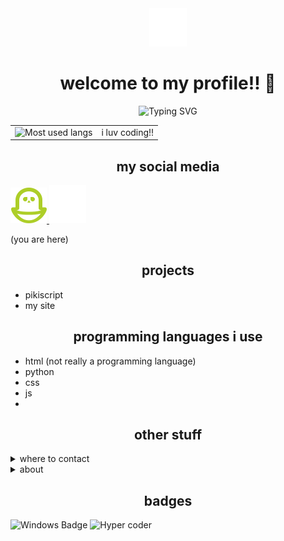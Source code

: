 <div align="center">
  <a href="#">
    <img src="ASSETS/github.svg" alt="github" height="61px">
  </a>
</div>

<div align="center">

  # welcome to my profile!! 👋
  
</div>

<div align="center">
  <img class="typing-svg" src="https://readme-typing-svg.herokuapp.com?font=Fira+Code&amp;pause=1000&amp;color=2600F7&amp;width=435&amp;lines=random+ass+coder;minor;likes+pizza" alt="Typing SVG">
</div>

  <table>
    <tbody>
      <tr>
        <td>
          <img src="https://github-readme-stats.vercel.app/api/top-langs/?username=avaalef&layout=compact&hide_border=true&bg_color=1e1e2f&title_color=8be9fd&text_color=f8f8f2&icon_color=ff79c6&border_radius=12&card_width=350&card_height=400" alt="Most used langs">
        </td>
        <td>
          i luv coding!!
        </td>
      </tr>
    </tbody>
  </table>

<div align="center">

  ## my social media

</div>

<a href="https://pikidiary.lol/@runningman" target="_blank">
    <img src="https://raw.githubusercontent.com/5quirre1/5quirre1/refs/heads/main/assets/README/icons/piki.png" alt="Piki Alien">
</a> <img src="ASSETS/github.svg" alt="Github" height="61"> 

(you are here)

<div align="center">
 
  ## projects

</div>

- pikiscript
- my site

<div align="center">
 
  ## programming languages i use

</div>

- html (not really a programming language)
- python
- css
- js
- 

<div align="center">
 
  ## other stuff

</div>

<details>
  <summary>where to contact</summary>
  <a href="mailto:danypamby@gmail.com"><img src="ASSETS/Gmail.png" alt="gmail logo"></a>
  <br>
  danypamby@gmail.com
</details>

<details>
  <summary>about</summary>
  silly guy that loves coding lmaoooo, if im not coding im playing (prob roblox ig).
  <br>
  im stupid as fuck and LOVE pizza, its my favorite food
  <br>
  i rarely take pictures outside but when i am i sometimes take pics when im bored, im also interested on retro tech (eg windows 95, frontpage 2003) and lost media too.
  <br>
  i spend lots of time on my computer lol, im a minor + male btw.
  <br>
  ive always dreamt of having a space on the 'net, thats why i love coding so much (my most used language is html iirc), i also love python becuase its pretty simple.
  <br>
  i have "runningman" as a name since i like him and his design is pretty cool + i didnt know what to put as a new name because "someonetdh" sucked
  <br>
  <br>
  i also dont use github that much so expect me acting like a dumbass when on github lmaoo
</details>

<div align="center">
 
  ## badges

</div>

<img src="https://img.shields.io/badge/Windows-0078D6?style=for-the-badge&logo=windows&logoColor=white" alt="Windows Badge">

<img src="https://camo.githubusercontent.com/05f18c177f0bed2ecf1cccad12298d1e374525fe087551c26321b8ddc5649a56/68747470733a2f2f696d672e736869656c64732e696f2f62616467652f2d6879706572253230636f6465722532306f72253230736d74682d2532333135326634663f7374796c653d666f722d7468652d6261646765" alt="Hyper coder">
